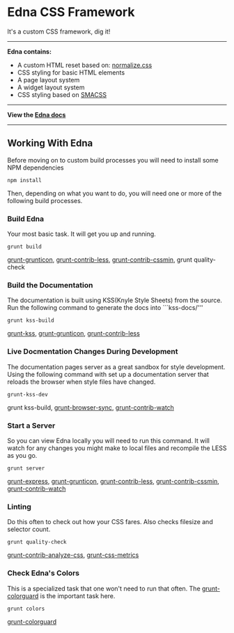 # Edna CSS Framework

It's a custom CSS framework, dig it!

---

**Edna contains:**

 - A custom HTML reset based on:  [normalize.css][2]
 - CSS styling for basic HTML elements
 - A page layout system
 - A widget layout system
 - CSS styling based on [SMACSS][3]

---

**View the [Edna docs][1]**

---

## Working With Edna

Before moving on to custom build processes you will need to install some NPM dependencies

```
npm install
```

Then, depending on what you want to do, you will need one or more of the following build processes.

### Build Edna

Your most basic task. It will get you up and running.

```
grunt build
```

[grunt-grunticon][4], [grunt-contrib-less][5], [grunt-contrib-cssmin][15], grunt quality-check

### Build the Documentation

The documentation is built using KSS(Knyle Style Sheets) from the source. Run the following command to generate the docs into ```kss-docs/'''

```
grunt kss-build
```

[grunt-kss][13], [grunt-grunticon][4], [grunt-contrib-less][5]

### Live Docmentation Changes During Development

The documentation pages server as a great sandbox for style development. Using the following command with set up a documentation server that reloads the browser when style files have changed.

```
grunt-kss-dev
```

grunt kss-build, [grunt-browser-sync][14], [grunt-contrib-watch][8]

### Start a Server

So you can view Edna locally you will need to run this command. It will watch for any changes you might make to local files and recompile the LESS as you go.

```
grunt server
```

[grunt-express][9], [grunt-grunticon][4], [grunt-contrib-less][5], [grunt-contrib-cssmin][15], [grunt-contrib-watch][8]

### Linting

Do this often to check out how your CSS fares. Also checks filesize and selector count.

```
grunt quality-check
```

[grunt-contrib-analyze-css][11], [grunt-css-metrics][10]

### Check Edna's Colors

This is a specialized task that one won't need to run that often. The [grunt-colorguard][6] is the important task here.

```
grunt colors
```

[grunt-colorguard][6]


  [1]: docs/docs.md
  [2]: http://necolas.github.io/normalize.css/
  [3]: http://smacss.com/
  [4]: https://github.com/filamentgroup/grunticon
  [5]: https://github.com/gruntjs/grunt-contrib-less
  [6]: https://www.npmjs.org/package/grunt-colorguard
  [7]: https://github.com/phamann/grunt-css-metrics
  [8]: https://github.com/gruntjs/grunt-contrib-watch
  [9]: https://github.com/blai/grunt-express
  [10]: https://github.com/phamann/grunt-css-metrics
  [11]: https://github.com/DeuxHuitHuit/grunt-contrib-analyze-css
  [12]: docs/docs.md
  [13]: https://github.com/t32k/grunt-kss
  [14]: https://github.com/shakyShane/grunt-browser-sync
  [15]: https://github.com/gruntjs/grunt-contrib-cssmin
